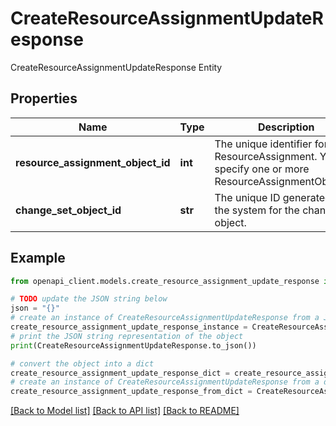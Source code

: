 # CreateResourceAssignmentUpdateResponse

CreateResourceAssignmentUpdateResponse Entity

## Properties

Name | Type | Description | Notes
------------ | ------------- | ------------- | -------------
**resource_assignment_object_id** | **int** | The unique identifier for the ResourceAssignment. You can specify one or more ResourceAssignmentObjectID. | [optional] 
**change_set_object_id** | **str** | The unique ID generated by the system for the change set object. | [optional] 

## Example

```python
from openapi_client.models.create_resource_assignment_update_response import CreateResourceAssignmentUpdateResponse

# TODO update the JSON string below
json = "{}"
# create an instance of CreateResourceAssignmentUpdateResponse from a JSON string
create_resource_assignment_update_response_instance = CreateResourceAssignmentUpdateResponse.from_json(json)
# print the JSON string representation of the object
print(CreateResourceAssignmentUpdateResponse.to_json())

# convert the object into a dict
create_resource_assignment_update_response_dict = create_resource_assignment_update_response_instance.to_dict()
# create an instance of CreateResourceAssignmentUpdateResponse from a dict
create_resource_assignment_update_response_from_dict = CreateResourceAssignmentUpdateResponse.from_dict(create_resource_assignment_update_response_dict)
```
[[Back to Model list]](../README.md#documentation-for-models) [[Back to API list]](../README.md#documentation-for-api-endpoints) [[Back to README]](../README.md)


